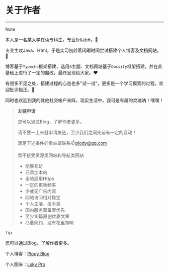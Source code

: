 # **关于作者**

---

> [!NOTE]
>
> 本人是一名某大学在读专科生，专业`软件技术`。📡
>
> 专业主攻Java、Html，于是实习初趁着闲暇时间尝试搭建个人博客及文档网站。🚗
>
> 博客基于`Typecho`框架搭建，选用`G`主题、文档网站基于`Docsify`框架搭建，并在此基础上进行了一定的魔改，最终呈现给大家。❤
>
> 有很多不足之处，搭建过程的心态也多"试一试"，更多是一个学习摸索的过程，欢迎批评指正。🥳
>
> 同时也欢迎到我的其他社交帐户来踩，现实生活中，我可是有趣的灵魂呐！嘿嘿！
<!-- tabs -->

> **友链申请**
>
> 您可以通过Blog，了解作者更多。
>
> 请不要一上来就申请友链，至少我们之间先前有一定的互动！
>
> 满足下述条件的贵站请联系📫[plody@qq.com](mailto:plody@qq.com)
>
> 暂不接受资源类网站和导航类网站
> *   能够互访
> *   已添加本站
> *   全站启用Https
> *   一定的更新频率
> *   少或无广告内容
> *   网站访问相对稳定
> *   个人生活、技术类
> *   国内服务器备案优先
> *   至少10篇原创优质文章
> *   尽量简约，没有花里胡哨

> [!TIP]
>
> 您可以通过Blog，了解作者更多。
>
> 个人博客：[Plody Blog](http://175.178.104.225)
>
> 个人图床：[Lsky Pro](http://suchen.scxc.ink/)
>





